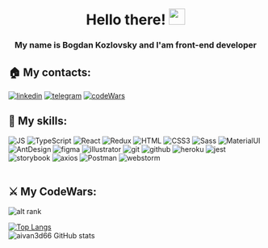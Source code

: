 <h1 align="center">Hello there! 
<img src="https://github.com/blackcater/blackcater/raw/main/images/Hi.gif" height="32"/></h1>
<h3 align="center">My name is Bogdan Kozlovsky and I'am front-end developer</h3>

## 🏠 My contacts: ###
[<img alt="linkedin" src="https://img.shields.io/badge/LinkedIn-000000?style=for-the-badge&logo=linkedin&logoColor=white" />](https://www.linkedin.com/in/bogdan-kozlovsky-424698229/)
[<img src="https://img.shields.io/badge/Telegram-000000?style=for-the-badge&logo=telegram&logoColor=white" alt='telegram'/>](https://t.me/BogdanKozlovsky)
[<img src="https://img.shields.io/badge/codeWars-000000?style=for-the-badge&logo=codeWars&logoColor=white" alt='codeWars'/>](https://www.codewars.com/users/bogdan-Kozlovsky)

[//]: # (- 💪 I like to write code)
## 💪 My skills:

<div align="left">
<img alt="JS" src="https://img.shields.io/badge/JavaScript-000000?style=for-the-badge&logo=javascript&logoColor=white">
<img alt="TypeScript" src="https://img.shields.io/badge/TypeScript-000000?style=for-the-badge&logo=typescript&logoColor=white">
<img alt="React" src="https://img.shields.io/badge/react-000000.svg?style=for-the-badge&logo=react&logoColor=white">
<img alt="Redux" src="https://img.shields.io/badge/Redux-000000?style=for-the-badge&logo=redux&logoColor=white">
<img src="https://img.shields.io/badge/HTML5-000000?style=for-the-badge&logo=html5&logoColor=white" alt="HTML">
<img alt="CSS3" src="https://img.shields.io/badge/CSS3-000000?style=for-the-badge&logo=css3&logoColor=white">
<img alt="Sass" src="https://img.shields.io/badge/Sass-000000?style=for-the-badge&logo=Sass&logoColor=white">
<img alt="MaterialUI" src="https://img.shields.io/badge/MUI-000000.svg?style=for-the-badge&logo=mui&logoColor=white">
<img alt="AntDesign" src="https://img.shields.io/badge/AntDesign-000000.svg?style=for-the-badge&logo=AntDesign&logoColor=white">

<img alt="figma" src="https://img.shields.io/badge/figma-000000.svg?style=for-the-badge&logo=figma&logoColor=white">
<img alt="illustrator" src="https://img.shields.io/badge/adobeillustrator-000000.svg?style=for-the-badge&logo=adobeillustrator&logoColor=white">
<img alt="git" src="https://img.shields.io/badge/git-000000.svg?style=for-the-badge&logo=git&logoColor=white">
<img alt="github" src="https://img.shields.io/badge/github-000000.svg?style=for-the-badge&logo=github&logoColor=white">
<img alt="heroku" src="https://img.shields.io/badge/heroku-000000.svg?style=for-the-badge&logo=heroku&logoColor=white">
<img alt="jest" src="https://img.shields.io/badge/jest-000000?style=for-the-badge&logo=jest&logoColor=white"/>
<img alt="storybook" src="https://img.shields.io/badge/-Storybook-000000?style=for-the-badge&logo=storybook&logoColor=white"/>
<img alt="axios" src="https://img.shields.io/badge/Axios-000000?style=for-the-badge&logo=axios&logoColor=white"/>
<img alt="Postman" src="https://img.shields.io/badge/Postman-000000?style=for-the-badge&logo=postman&logoColor=white"/>
<img alt="webstorm" src="https://img.shields.io/badge/webstorm-000000?style=for-the-badge&logo=webstorm&logoColor=white">
</div>
<br />

## ⚔️ My CodeWars: ##
![alt rank](https://www.codewars.com/users/bogdan-Kozlovsky/badges/large)
<br />



[![Top Langs](https://github-readme-stats.vercel.app/api/top-langs/?username=bogdan-Kozlovsky&layout=compact&theme=dracula)](https://github.com/bogdan-Kozlovsky/github-readme-stats)  
![aivan3d66 GitHub stats](https://github-readme-stats.vercel.app/api?username=bogdan-Kozlovsky&show_icons=true&theme=dracula)  
